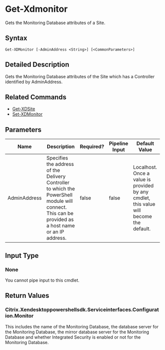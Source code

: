 ﻿
# Get-Xdmonitor
Gets the Monitoring Database attributes of a Site.
## Syntax

```
Get-XDMonitor [-AdminAddress <String>] [<CommonParameters>]
```

## Detailed Description
Gets the Monitoring Database attributes of the Site which has a Controller identified by AdminAddress.


## Related Commands

* [Get-XDSite](../Get-XDSite/)
* [Set-XDMonitor](../Set-XDMonitor/)
## Parameters
| Name   | Description | Required? | Pipeline Input | Default Value |
| --- | --- | --- | --- | --- |
| AdminAddress | Specifies the address of the Delivery Controller to which the PowerShell module will connect. This can be provided as a host name or an IP address. | false | false | Localhost. Once a value is provided by any cmdlet, this value will become the default. |

## Input Type

### None
You cannot pipe input to this cmdlet.
## Return Values

### Citrix.Xendesktoppowershellsdk.Serviceinterfaces.Configuration.Monitor
This includes the name of the Monitoring Database, the database server for the Monitoring Database, the mirror database server for the Monitoring Database and whether Integrated Security is enabled or not for the Monitoring Database.
